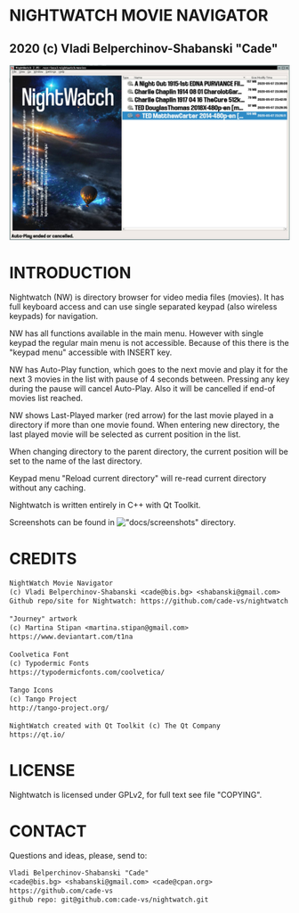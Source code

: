


#  NIGHTWATCH MOVIE NAVIGATOR
## 2020 (c) Vladi Belperchinov-Shabanski "Cade"

![Nightwatch Screenshot](screenshots/nightwatch-screenshot1.jpg)

#  INTRODUCTION

Nightwatch (NW) is directory browser for video media files (movies). It has 
full keyboard access and can use single separated keypad 
(also wireless keypads) for navigation.

NW has all functions available in the main menu. However with single keypad
the regular main menu is not accessible. Because of this there is the
"keypad menu" accessible with INSERT key.

NW has Auto-Play function, which goes to the next movie and play it for the 
next 3 movies in the list with pause of 4 seconds between.
Pressing any key during the pause will cancel Auto-Play. 
Also it will be cancelled if end-of movies list reached.
   
NW shows Last-Played marker (red arrow) for the last movie played in a 
directory if more than one movie found. When entering new directory, the 
last played movie will be selected as current position in the list.
   
When changing directory to the parent directory, the current position will be 
set to the name of the last directory.

Keypad menu "Reload current directory" will re-read current directory without 
any caching.   

Nightwatch is written entirely in C++ with Qt Toolkit.

Screenshots can be found in !["docs/screenshots"](docs/screenshots) directory.

#  CREDITS

    NightWatch Movie Navigator 
    (c) Vladi Belperchinov-Shabanski <cade@bis.bg> <shabanski@gmail.com>
    Github repo/site for Nightwatch: https://github.com/cade-vs/nightwatch

    "Journey" artwork 
    (c) Martina Stipan <martina.stipan@gmail.com> 
    https://www.deviantart.com/t1na

    Coolvetica Font 
    (c) Typodermic Fonts 
    https://typodermicfonts.com/coolvetica/

    Tango Icons 
    (c) Tango Project 
    http://tango-project.org/

    NightWatch created with Qt Toolkit (c) The Qt Company 
    https://qt.io/

#  LICENSE

Nightwatch is licensed under GPLv2, for full text see file "COPYING".

#  CONTACT

Questions and ideas, please, send to:

    Vladi Belperchinov-Shabanski "Cade"
    <cade@bis.bg> <shabanski@gmail.com> <cade@cpan.org>
    https://github.com/cade-vs
    github repo: git@github.com:cade-vs/nightwatch.git

